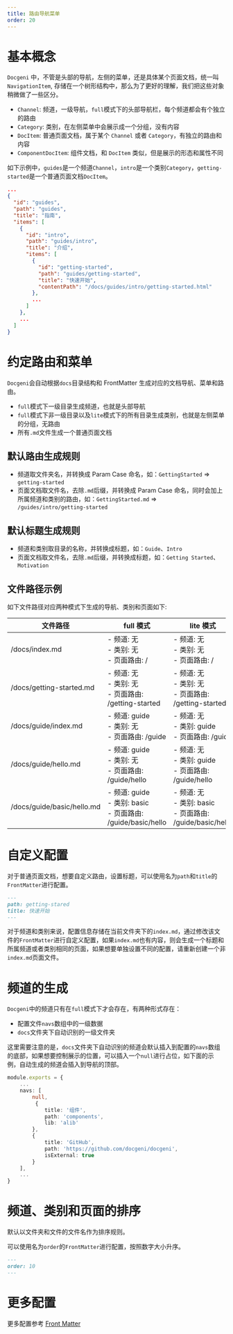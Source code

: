 ```yaml
---
title: 路由导航菜单
order: 20
---
```


# 基本概念

`Docgeni` 中，不管是头部的导航，左侧的菜单，还是具体某个页面文档，统一叫 `NavigationItem`, 存储在一个树形结构中，那么为了更好的理解，我们把这些对象稍微做了一些区分。

- `Channel`: 频道，一级导航，`full`模式下的头部导航栏，每个频道都会有个独立的路由
- `Category`: 类别，在左侧菜单中会展示成一个分组，没有内容
- `DocItem`: 普通页面文档，属于某个 `Channel` 或者 `Category`，有独立的路由和内容
- `ComponentDocItem`: 组件文档，和 `DocItem` 类似，但是展示的形态和属性不同

如下示例中，`guides`是一个频道`Channel`，`intro`是一个类别`Category`，`getting-started`是一个普通页面文档`DocItem`。

```json
...
{
  "id": "guides",
  "path": "guides",
  "title": "指南",
  "items": [
    {
      "id": "intro",
      "path": "guides/intro",
      "title": "介绍",
      "items": [
        {
          "id": "getting-started",
          "path": "guides/getting-started",
          "title": "快速开始",
          "contentPath": "/docs/guides/intro/getting-started.html"
        },
        ...
      ]
    },
    ...
  ]
}
```

# 约定路由和菜单
`Docgeni`会自动根据`docs`目录结构和 FrontMatter 生成对应的文档导航、菜单和路由。
- `full`模式下一级目录生成频道，也就是头部导航
- `full`模式下非一级目录以及`lite`模式下的所有目录生成类别，也就是左侧菜单的分组，无路由
- 所有`.md`文件生成一个普通页面文档

## 默认路由生成规则
- 频道取文件夹名，并转换成 Param Case 命名，如：`GettingStarted` => `getting-started`
- 页面文档取文件名，去除`.md`后缀，并转换成 Param Case 命名，同时会加上所属频道和类别的路由，如：`GettingStarted.md` => `/guides/intro/getting-started`

## 默认标题生成规则
- 频道和类别取目录的名称，并转换成标题，如：`Guide`、`Intro`
- 页面文档取文件名，去除`.md`后缀，并转换成标题，如：`Getting Started`、`Motivation`

## 文件路径示例
如下文件路径对应两种模式下生成的导航、类别和页面如下:

文件路径| full 模式 | lite 模式 
---| --- | --- 
/docs/index.md| - 频道: 无 <br > - 类别: 无 <br > - 页面路由: / | - 频道: 无 <br > - 类别: 无 <br > - 页面路由: /
/docs/getting-started.md| - 频道: 无 <br > - 类别: 无 <br > - 页面路由: /getting-started | - 频道: 无 <br > - 类别: 无 <br > - 页面路由: /getting-started
/docs/guide/index.md| - 频道: guide <br > - 类别: 无 <br > - 页面路由: /guide | - 频道: 无 <br > - 类别: guide <br > - 页面路由: /guide
/docs/guide/hello.md| - 频道: guide <br > - 类别: 无 <br > - 页面路由: /guide/hello | - 频道: 无 <br > - 类别: guide <br > - 页面路由: /guide/hello
/docs/guide/basic/hello.md| - 频道: guide <br > - 类别: basic <br > - 页面路由: /guide/basic/hello | - 频道: 无 <br > - 类别: basic <br > - 页面路由: /guide/basic/hello


# 自定义配置
对于普通页面文档，想要自定义路由，设置标题，可以使用名为`path`和`title`的`FrontMatter`进行配置。
```markdown
---
path: getting-stared
title: 快速开始
---
```

对于频道和类别来说，配置信息存储在当前文件夹下的`index.md`，通过修改该文件的`FrontMatter`进行自定义配置，如果`index.md`也有内容，则会生成一个标题和所属频道或者类别相同的页面，如果想要单独设置不同的配置，请重新创建一个非`index.md`页面文件。

# 频道的生成
`Docgeni`中的频道只有在`full`模式下才会存在，有两种形式存在：
- 配置文件`navs`数组中的一级数据
- `docs`文件夹下自动识别的一级文件夹

这里需要注意的是，`docs`文件夹下自动识别的频道会默认插入到配置的`navs`数组的底部，如果想要控制展示的位置，可以插入一个`null`进行占位，如下面的示例，自动生成的频道会插入到导航的顶部。
```ts
module.exports = {
    ...
    navs: [
        null,
         {
            title: '组件',
            path: 'components',
            lib: 'alib'
        },
        {
            title: 'GitHub',
            path: 'https://github.com/docgeni/docgeni',
            isExternal: true
        }
    ],
    ...
}
```

# 频道、类别和页面的排序
默认以文件夹和文件的文件名作为排序规则。

可以使用名为`order`的`FrontMatter`进行配置，按照数字大小升序。
```markdown
---
order: 10
---
```

# 更多配置
更多配置参考 [Front Matter](configuration/front-matter)


